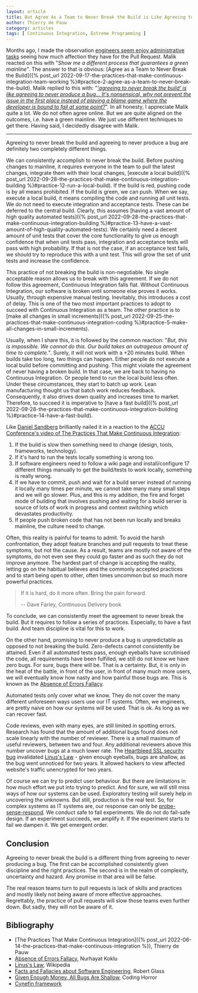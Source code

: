 ```yaml
---
layout: article
title: But Agree As a Team to Never Break the Build is Like Agreeing to Never Produce a Bug
author: Thierry de Pauw
category: articles
tags: [ Continuous Integration, Extreme Programming ]
---
```


Months ago, I made the observation [engineers seem enjoy administrative tasks](https://www.linkedin.com/posts/tdpauw_against-all-common-beliefs-i-start-to-think-activity-7049411800001339394-t2F-) seeing how much affection they have for the Pull Request. Malik reacted on this with "*Show me a different process that guarantees a green mainline*". The answer to that is obvious: [Agree as a Team to Never Break the Build]({% post_url 2022-09-17-the-practices-that-make-continuous-integration-team-working %}#practice-2-agree-as-a-team-to-never-break-the-build). Malik replied to this with: "*['agreeing to never break the build' is like agreeing to never produce a bug... It's nonsensical, why not prevent the issue in the first place instead of playing a blame game where the developer is bound to fail at some point?](https://www.linkedin.com/feed/update/urn:li:activity:7049411800001339394?commentUrn=urn%3Ali%3Acomment%3A%28activity%3A7049411800001339394%2C7049436590376394753%29&replyUrn=urn%3Ali%3Acomment%3A%28activity%3A7049411800001339394%2C7050175525402615809%29&dashCommentUrn=urn%3Ali%3Afsd_comment%3A%287049436590376394753%2Curn%3Ali%3Aactivity%3A7049411800001339394%29&dashReplyUrn=urn%3Ali%3Afsd_comment%3A%287050175525402615809%2Curn%3Ali%3Aactivity%3A7049411800001339394%29)*". In all honesty, I appreciate Malik quite a lot. We do not often agree online. But we are quite aligned on the outcomes, i.e. have a green mainline. We just use different techniques to get there. Having said, I decidedly disagree with Malik.

---

Agreeing to never break the build and agreeing to never produce a bug are definitely two completely different things.

We can consistently accomplish to never break the build. Before pushing changes to mainline, it requires everyone in the team to pull the latest changes, integrate them with their local changes, [execute a local build]({% post_url 2022-09-28-the-practices-that-make-continuous-integration-building %}#practice-12-run-a-local-build). If the build is red, pushing code is by all means prohibited. If the build is green, we can push. When we say, execute a local build, it means compiling the code and running all unit tests. We do not need to execute integration and acceptance tests. These can be deferred to the central build. Clearly, this assumes [having a vast amount of high quality automated tests]({% post_url 2022-09-28-the-practices-that-make-continuous-integration-building %}#practice-13-have-a-vast-amount-of-high-quality-automated-tests). We certainly need a decent amount of unit tests that cover the core functionality to give us enough confidence that when unit tests pass, integration and acceptance tests will pass with high probability. If that is not the case, if an acceptance test fails, we should try to reproduce this with a unit test. This will grow the set of unit tests and increase the confidence.

This practice of not breaking the build is non-negotiable. No single acceptable reason allows us to break with this agreement. If we do not follow this agreement, Continuous Integration falls flat. Without Continuous Integration, our software is broken until someone else proves it works. Usually, through expensive manual testing. Inevitably, this introduces a cost of delay. This is one of the two most important practices to adopt to succeed with Continuous Integration as a team. The other practice is to [make all changes in small increments]({% post_url 2022-09-25-the-practices-that-make-continuous-integration-coding %}#practice-5-make-all-changes-in-small-increments).

Usually, when I share this, it is followed by the common reaction: "*But, this is impossible. We cannot do this. Our build takes an outrageous amount of time to complete.*". Surely, it will not work with a +20 minutes build. When builds take too long, two things can happen. Either people do not execute a local build before committing and pushing. This might violate the agreement of never having a broken build. In that case, we are back to having no Continuous Integration. Or people tend to run the local build less often. Under these circumstances, they start to batch up work. Lean manufacturing thought us that batch work reduces feedback. Consequently, it also drives down quality and increases time to market. Therefore, to succeed it is imperative to [have a fast build]({% post_url 2022-09-28-the-practices-that-make-continuous-integration-building %}#practice-14-have-a-fast-build).

Like [Daniel Sandberg](https://www.youtube.com/channel/UCtk6SnXE64MiIWy0HlFsHIw) brilliantly nailed it in a reaction to the [ACCU Conference's video of The Practices That Make Continuous Integration](https://www.youtube.com/watch?v=G3PZo70KcSA):

1. If the build is slow then something need to change (design, tools, frameworks, technology).
2. If it's hard to run the tests locally something is wrong too.
3. If software engineers need to follow a wiki page and install/configure 17 different things manually to get the build/tests to work locally, something is really wrong.
4. If we have to commit, push and wait for a build server instead of running it locally many times per minute, we cannot take many many small steps and we will go slower. Plus, and this is my addition, the fire and forget mode of building that involves pushing and waiting for a build server is source of lots of work in progress and context switching which devastates productivity.
5. If people push broken code that has not been run locally and breaks mainline, the culture need to change.

Often, this reality is painful for teams to admit. To avoid the harsh confrontation, they adopt feature branches and pull requests to treat these symptoms, but not the cause. As a result, teams are mostly not aware of the symptoms, do not even see they could go faster and as such they do not improve anymore. The hardest part of change is accepting the reality, letting go on the habitual believes and the commonly accepted practices and to start being open to other, often times uncommon but so much more powerful practices.

> If it is hard, do it more often. Bring the pain forward.
>
> -- Dave Farley, Continuous Delivery book

To conclude, we can consistently meet the agreement to never break the build. But it requires to follow a series of practices. Especially, to have a fast build. And team discipline is vital for this to work.

On the other hand, promising to never produce a bug is unpredictable as opposed to not breaking the build. Zero-defects cannot consistently be attained. Even if all automated tests pass, enough eyeballs have scrutinised the code, all requirements have been fulfilled, we still do not know we have zero bugs. For sure, bugs there will be. That is a certainty. But, it is only in the heat of the battle, in front of the user, in front of many much more users, we will eventually know how nasty and how painful those bugs are. This is known as the [Absence of Errors Fallacy](https://nurhayatkoklu.medium.com/the-absence-of-errors-fallacy-embracing-comprehensive-software-testing-with-a-smile-176e331c386d).

Automated tests only cover what we know. They do not cover the many different unforeseen ways users use our IT systems. Often, we engineers, are pretty naive on how our systems will be used. That is ok. As long as we can recover fast.

Code reviews, even with many eyes, are still limited in spotting errors. Research has found that the amount of additional bugs found does not scale linearly with the number of reviewer. There is a small maximum of useful reviewers, between two and four. Any additional reviewers above this number uncover bugs at a much lower rate. The [Heartbleed SSL security bug](https://en.wikipedia.org/wiki/Heartbleed) invalidated [Linus's Law](https://en.wikipedia.org/wiki/Linus%27s_law) - given enough eyeballs, bugs are shallow, as the bug went unnoticed for two years. It allowed hackers to view affected website's traffic unencrypted for two years.

Of course we can try to predict user behaviour. But there are limitations in how much effort we put into trying to predict. And for sure, we will still miss ways of how our systems can be used. Exploratory testing will surely help in uncovering the unknowns. But still, production is the real test. So, for complex systems as IT systems are, our response can only be [probe-sense-respond](https://en.wikipedia.org/wiki/Cynefin_framework). We conduct safe to fail experiments. We do not do fail-safe design. If an experiment succeeds, we amplify it. If the experiment starts to fail we dampen it. We get emergent order.

## Conclusion

Agreeing to never break the build is a different thing from agreeing to never producing a bug. The first can be accomplished consistently given discipline and the right practices. The second is in the realm of complexity, uncertainty and hazard. Any promise in that area will be false.

The real reason teams turn to pull requests is lack of skills and practices and mostly likely not being aware of more effective approaches. Regrettably, the practice of pull requests will slow those teams even further down. But sadly, they will not be aware of it.

## Bibliography

- [The Practices That Make Continuous Integration]({% post_url 2022-06-14-the-practices-that-make-continuous-integration %}), Thierry de Pauw
- [Absence of Errors Fallacy](https://nurhayatkoklu.medium.com/the-absence-of-errors-fallacy-embracing-comprehensive-software-testing-with-a-smile-176e331c386d), Nurhayat Koklu
- [Linus's Law](https://en.wikipedia.org/wiki/Linus%27s_law), Wikipedia
- [Facts and Fallacies about Software Engineering](https://www.goodreads.com/book/show/83792.Facts_and_Fallacies_of_Software_Engineering), Robert Glass
- [Given Enough Money, All Bugs Are Shallow](https://blog.codinghorror.com/given-enough-money-all-bugs-are-shallow/), Coding Horror
- [Cynefin framework](https://en.wikipedia.org/wiki/Cynefin_framework)
